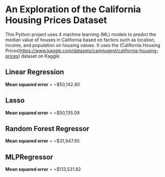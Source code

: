 # An Exploration of the California Housing Prices Dataset
This Python project uses 4 machine learning (ML) models to predict the median value of houses in California based on factors such as location, income, and population on housing values. It uses the (California Housing Prices)https://www.kaggle.com/datasets/camnugent/california-housing-prices) dataset on Kaggle.

## Linear Regression
**Mean squared error** = ~$50,142.80

## Lasso
**Mean squared error** = ~$50,135.09

## Random Forest Regressor
**Mean squared error** = ~$31,947.95

## MLPRegressor
**Mean squared error** = ~$113,531.82
